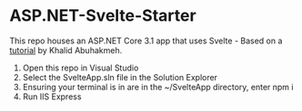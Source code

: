 # ASP.NET-Svelte-Starter
This repo houses an ASP.NET Core 3.1 app that uses Svelte - Based on a [tutorial](https://khalidabuhakmeh.com/add-svelte-to-aspnet-core-projects#:~:text=Svelte%20is%20an%20exciting%20option%20for%20ASP.NET%20Core,current%20technology%20stack%20to%20adopt%20an%20all-or-nothing%20approach.?msclkid=4a66d008a8c611eca77808183b4e1668) by Khalid Abuhakmeh.

1) Open this repo in Visual Studio
2) Select the SvelteApp.sln file in the Solution Explorer
3) Ensuring your terminal is in are in the ~/SvelteApp directory, enter npm i
4) Run IIS Express
